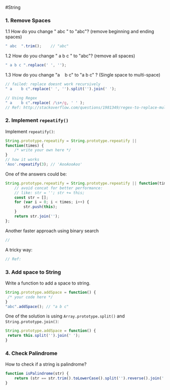 #String

### 1. Remove Spaces

1.1 How do you change " abc " to "abc"? (remove beginning and ending spaces)

```js
" abc  ".trim();    // "abc"
```

1.2 How do you change " a b c " to "abc"? (remove all spaces)

```js
" a b c ".replace(' ', '');
```

1.3 How do you change "a&nbsp;&nbsp;&nbsp;    b c" to "a b c" ? (Single space to multi-space)

```js
// failed: replace doesnt work recursively
" a    b c".replace(' ', '').split('').join(' ');

// Using Regex
" a    b c".replace( /\s+/g, ' ' );
// Ref: http://stackoverflow.com/questions/1981349/regex-to-replace-multiple-spaces-with-a-single-space
```

### 2. Implement `repeatify()`

Implement `repeatify()`:

```js
String.prototype.repeatify = String.prototype.repeatify ||
function(times) {
    /* write your own here */
}
// how it works
'Aoo'.repeatify(3); // 'AooAooAoo'
```
One of the answers could be:
```js
String.prototype.repeatify = String.prototype.repeatify || function(times) {
    // avoid concat for better performance:
    // like: str = ''; str += this;
    const str = [];
    for (var i = 0; i < times; i++) {
        str.push(this);
    }
    return str.join('');
};
```
Another faster approach using binary search
```js
// 
```
A tricky way:
```js
// Ref: 
```

### 3. Add space to String

Write a function to add a space to string.
```js
String.prototype.addSpace = function() {
 /* your code here */
}
"abc".addSpace(); // "a b c"
```
One of the solution is using `Array.prototype.split()` and `String.prototype.join()`:
```js
String.prototype.addSpace = function() {
 return this.split('').join(' ');
}
```

### 4. Check Palindrome
How to check if a string is palindrome?
```js
function isPalindrome(str) {
    return (str == str.trim().toLowerCase().split('').reverse().join(''));
}
```
